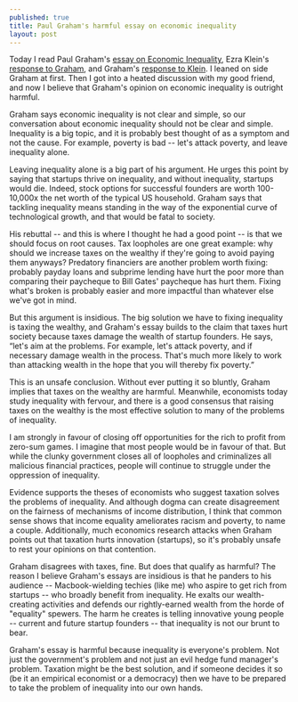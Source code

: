 ```yaml
---
published: true
title: Paul Graham's harmful essay on economic inequality
layout: post
---
```

Today I read Paul Graham's [essay on Economic Inequality](http://www.paulgraham.com/ineq.html), Ezra Klein's [response to Graham](http://www.vox.com/2016/1/6/10722302/paul-graham-inequality), and Graham's [response to Klein](http://www.paulgraham.com/klein.html). I leaned on side Graham at first. Then I got into a heated discussion with my good friend, and now I believe that Graham's opinion on economic inequality is outright harmful.

Graham says economic inequality is not clear and simple, so our conversation about economic inequality should not be clear and simple. Inequality is a big topic, and it is probably best thought of as a symptom and not the cause. For example, poverty is bad -- let's attack poverty, and leave inequality alone.

Leaving inequality alone is a big part of his argument. He urges this point by saying that startups thrive on inequality, and without inequality, startups would die. Indeed, stock options for successful founders are worth 100-10,000x the net worth of the typical US household. Graham says that tackling inequality means standing in the way of the exponential curve of technological growth, and that would be fatal to society.

His rebuttal -- and this is where I thought he had a good point -- is that we should focus on root causes. Tax loopholes are one great example: why should we increase taxes on the wealthy if they're going to avoid paying them anyways? Predatory financiers are another problem worth fixing: probably payday loans and subprime lending have hurt the poor more than comparing their paycheque to Bill Gates' paycheque has hurt them. Fixing what's broken is probably easier and more impactful than whatever else we've got in mind.

But this argument is insidious. The big solution we have to fixing inequality is taxing the wealthy, and Graham's essay builds to the claim that taxes hurt society because taxes damage the wealth of startup founders. He says, “let's aim at the problems. For example, let's attack poverty, and if necessary damage wealth in the process. That's much more likely to work than attacking wealth in the hope that you will thereby fix poverty.”

This is an unsafe conclusion. Without ever putting it so bluntly, Graham implies that taxes on the wealthy are harmful. Meanwhile, economists today study inequality with fervour, and there is a good consensus that raising taxes on the wealthy is the most effective solution to many of the problems of inequality.

I am strongly in favour of closing off opportunities for the rich to profit from zero-sum games. I imagine that most people would be in favour of that. But while the clunky government closes all of loopholes and criminalizes all malicious financial practices, people will continue to struggle under the oppression of inequality.

Evidence supports the theses of economists who suggest taxation solves the problems of inequality. And although dogma can create disagreement on the fairness of mechanisms of income distribution, I think that common sense shows that income equality ameliorates racism and poverty, to name a couple. Additionally, much economics research attacks when Graham points out that taxation hurts innovation (startups), so it's probably unsafe to rest your opinions on that contention.

Graham disagrees with taxes, fine. But does that qualify as harmful? The reason I believe Graham's essays are insidious is that he panders to his audience -- Macbook-wielding techies (like me) who aspire to get rich from startups -- who broadly benefit from inequality. He exalts our wealth-creating activities and defends our rightly-earned wealth from the horde of "equality" spewers. The harm he creates is telling innovative young people -- current and future startup founders -- that inequality is not our brunt to bear.

Graham's essay is harmful because inequality is everyone's problem. Not just the government's problem and not just an evil hedge fund manager's problem. Taxation might be the best solution, and if someone decides it so (be it an empirical economist or a democracy) then we have to be prepared to take the problem of inequality into our own hands.